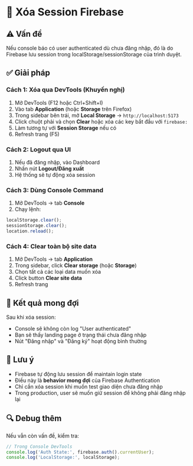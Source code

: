 # 🔧 Xóa Session Firebase

## ⚠️ Vấn đề
Nếu console báo có user authenticated dù chưa đăng nhập, đó là do Firebase lưu session trong localStorage/sessionStorage của trình duyệt.

## ✅ Giải pháp

### Cách 1: Xóa qua DevTools (Khuyến nghị)
1. Mở DevTools (F12 hoặc Ctrl+Shift+I)
2. Vào tab **Application** (hoặc **Storage** trên Firefox)
3. Trong sidebar bên trái, mở **Local Storage** → `http://localhost:5173`
4. Click chuột phải và chọn **Clear** hoặc xóa các key bắt đầu với `firebase:`
5. Làm tương tự với **Session Storage** nếu có
6. Refresh trang (F5)

### Cách 2: Logout qua UI
1. Nếu đã đăng nhập, vào Dashboard
2. Nhấn nút **Logout/Đăng xuất**
3. Hệ thống sẽ tự động xóa session

### Cách 3: Dùng Console Command
1. Mở DevTools → tab **Console**
2. Chạy lệnh:
```javascript
localStorage.clear();
sessionStorage.clear();
location.reload();
```

### Cách 4: Clear toàn bộ site data
1. Mở DevTools → tab **Application**
2. Trong sidebar, click **Clear storage** (hoặc **Storage**)
3. Chọn tất cả các loại data muốn xóa
4. Click button **Clear site data**
5. Refresh trang

## 🎯 Kết quả mong đợi
Sau khi xóa session:
- Console sẽ không còn log "User authenticated"
- Bạn sẽ thấy landing page ở trạng thái chưa đăng nhập
- Nút "Đăng nhập" và "Đăng ký" hoạt động bình thường

## 📌 Lưu ý
- Firebase tự động lưu session để maintain login state
- Điều này là **behavior mong đợi** của Firebase Authentication
- Chỉ cần xóa session khi muốn test giao diện chưa đăng nhập
- Trong production, user sẽ muốn giữ session để không phải đăng nhập lại

## 🔍 Debug thêm
Nếu vẫn còn vấn đề, kiểm tra:
```javascript
// Trong Console DevTools
console.log('Auth State:', firebase.auth().currentUser);
console.log('LocalStorage:', localStorage);
```

